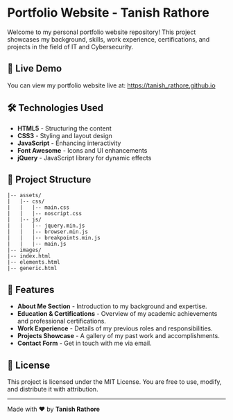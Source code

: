 # Portfolio Website - Tanish Rathore

Welcome to my personal portfolio website repository! This project showcases my background, skills, work experience, certifications, and projects in the field of IT and Cybersecurity.

## 📌 Live Demo
You can view my portfolio website live at: https://tanish_rathore.github.io

## 🛠️ Technologies Used
- **HTML5** - Structuring the content
- **CSS3** - Styling and layout design
- **JavaScript** - Enhancing interactivity
- **Font Awesome** - Icons and UI enhancements
- **jQuery** - JavaScript library for dynamic effects

## 📂 Project Structure
```
|-- assets/
|   |-- css/
|   |   |-- main.css
|   |   |-- noscript.css
|   |-- js/
|   |   |-- jquery.min.js
|   |   |-- browser.min.js
|   |   |-- breakpoints.min.js
|   |   |-- main.js
|-- images/
|-- index.html
|-- elements.html
|-- generic.html
```

## 📖 Features
- **About Me Section** - Introduction to my background and expertise.
- **Education & Certifications** - Overview of my academic achievements and professional certifications.
- **Work Experience** - Details of my previous roles and responsibilities.
- **Projects Showcase** - A gallery of my past work and accomplishments.
- **Contact Form** - Get in touch with me via email.


## 📜 License
This project is licensed under the MIT License. You are free to use, modify, and distribute it with attribution.

---
Made with ❤️ by **Tanish Rathore**
